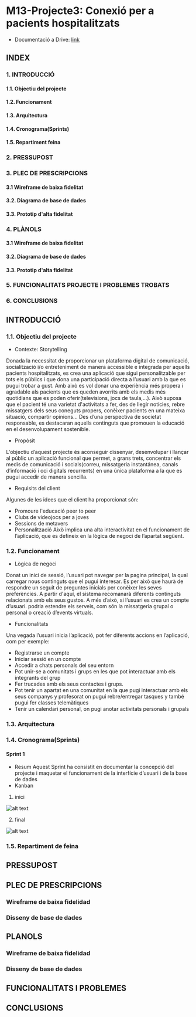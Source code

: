 # M13-Projecte3: Conexió per a pacients hospitalitzats
* Documentació a Drive: [link](https://docs.google.com/document/d/1hd3Bz6my4IguYU_wsb3-hs2zADAu9lpZiahUEwz3Nck/edit?usp=sharing)
  
## INDEX
### 1. INTRODUCCIÓ
#### 1.1. Objectiu del projecte
#### 1.2. Funcionament
#### 1.3. Arquitectura
#### 1.4. Cronograma(Sprints)
#### 1.5. Repartiment feina
### 2. PRESSUPOST
### 3. PLEC DE PRESCRIPCIONS
#### 3.1 Wireframe de baixa fidelitat
#### 3.2. Diagrama de base de dades
#### 3.3. Prototip d'alta fidelitat
### 4. PLÀNOLS
#### 3.1 Wireframe de baixa fidelitat
#### 3.2. Diagrama de base de dades
#### 3.3. Prototip d'alta fidelitat
### 5. FUNCIONALITATS PROJECTE I PROBLEMES TROBATS
### 6. CONCLUSIONS


## INTRODUCCIÓ
### 1.1. Objectiu del projecte
- Contexte: Storytelling

Donada la necessitat de proporcionar un plataforma digital de comunicació, socialització i/o entreteniment de manera accessible e integrada per aquells pacients hospitalitzats, es crea una aplicació que sigui personalitzable per tots els públics i que dona una participació directa a l’usuari amb la que es pugui trobar a gust.
Amb això es vol donar una experiència més propera i agradable als pacients que es queden avorrits amb els medis més quotidians que es poden oferir(televisions, jocs de taula,...). Això suposa que el pacient té una varietat d'activitats a fer, des de llegir notícies, rebre missatgers dels seus coneguts propers, conèixer pacients en una mateixa situació, compartir opinions… Des d’una perspectiva de societat responsable, es destacaran aquells continguts que promouen la educació en el desenvolupament sostenible. 


- Propòsit

L'objectiu d’aquest projecte és aconseguir dissenyar, desenvolupar i llançar al públic un aplicació funcional que permet, a grans trets, concentrar els medis de comunicació i socials(correu, missatgeria instantánea, canals d’informació i oci digitals recurrents) en una única plataforma a la que es pugui accedir de manera sencilla.


- Requisits del client

Algunes de les idees que el client ha proporcionat són:
* Promoure l'educació peer to peer
* Clubs de videojocs per a joves
* Sessions de metavers
* Personalització
Això implica una alta interactivitat en el funcionament de l’aplicació, que es defineix en la lògica de negoci de l’apartat següent.



### 1.2. Funcionament
- Lògica de negoci

Donat un inici de sessió, l’usuari pot navegar per la pagina principal, la qual carregar nous continguts que el pugui interesar. Es per això que haurà de respondre un seguit de preguntes inicials per conèixer les seves preferències. A partir d'aquí, el sistema recomanarà diferents continguts relacionats amb els seus gustos. A més d’això, si l’usuari es crea un compte d’usuari. podria estendre els serveis, com són la missatgeria grupal o personal o creació d’events virtuals.


- Funcionalitats

Una vegada l’usuari inicia l’aplicació, pot fer diferents accions en l’aplicació, com per exemple:
* Registrarse un compte
* Iniciar sessió en un compte
* Accedir a chats personals del seu entorn
* Pot unir-se a comunitats i grups en les que pot interactuar amb els integrants del grup
* Fer trucades amb els seus contactes i grups.
* Pot tenir un apartat en una comunitat en la que pugi interactuar amb els seus companys y profesorat on pugui rebre/entregar tasques y també pugui fer classes telemàtiques
* Tenir un calendari personal, on pugi anotar activitats personals i grupals


### 1.3. Arquitectura
### 1.4. Cronograma(Sprints)
#### Sprint 1
- Resum
Aquest Sprint ha consistit en documentar la concepció del projecte i maquetar el funcionament de la interfície d’usuari i de la base de dades
- Kanban
1. inici

![alt text](https://github.com/dam-JoseSalinas/M13_Projecte2/blob/main/design_images/sprint1_inici.png)

2. final

![alt text](https://github.com/dam-JoseSalinas/M13_Projecte2/blob/main/design_images/sprint1_final.png)

### 1.5. Repartiment de feina

## PRESSUPOST

## PLEC DE PRESCRIPCIONS
### Wireframe de baixa fidelidad

### Disseny de base de dades

## PLANOLS
### Wireframe de baixa fidelidad
### Disseny de base de dades

## FUNCIONALITATS I PROBLEMES

## CONCLUSIONS
